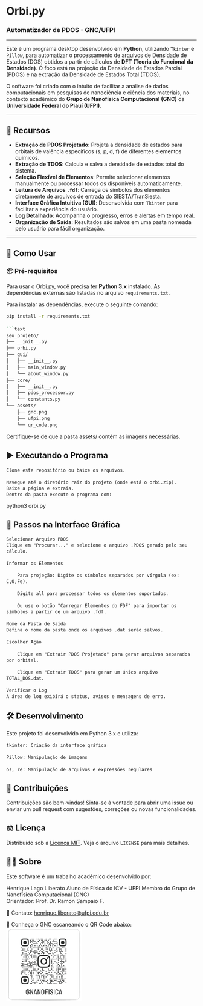 # Orbi.py
### Automatizador de PDOS - GNC/UFPI

---

Este é um programa desktop desenvolvido em **Python**, utilizando `Tkinter` e `Pillow`, para automatizar o processamento de arquivos de Densidade de Estados (DOS) obtidos a partir de cálculos de **DFT (Teoria do Funcional da Densidade)**. O foco está na projeção da Densidade de Estados Parcial (PDOS) e na extração da Densidade de Estados Total (TDOS).  

O software foi criado com o intuito de facilitar a análise de dados computacionais em pesquisas de nanociência e ciência dos materiais, no contexto acadêmico do **Grupo de Nanofísica Computacional (GNC)** da **Universidade Federal do Piauí (UFPI)**.

---

## 🌟 Recursos

- **Extração de PDOS Projetado**: Projeta a densidade de estados para orbitais de valência específicos (s, p, d, f) de diferentes elementos químicos.  
- **Extração de TDOS**: Calcula e salva a densidade de estados total do sistema.  
- **Seleção Flexível de Elementos**: Permite selecionar elementos manualmente ou processar todos os disponíveis automaticamente.  
- **Leitura de Arquivos `.fdf`**: Carrega os símbolos dos elementos diretamente de arquivos de entrada do SIESTA/TranSiesta.  
- **Interface Gráfica Intuitiva (GUI)**: Desenvolvida com `Tkinter` para facilitar a experiência do usuário.  
- **Log Detalhado**: Acompanha o progresso, erros e alertas em tempo real.  
- **Organização de Saída**: Resultados são salvos em uma pasta nomeada pelo usuário para fácil organização.

---

## 🚀 Como Usar

### 📦 Pré-requisitos

Para usar o Orbi.py, você precisa ter **Python 3.x** instalado. As dependências externas são listadas no arquivo `requirements.txt`.

Para instalar as dependências, execute o seguinte comando:
```bash
pip install -r requirements.txt

```text
seu_projeto/
├── __init__.py
├── orbi.py
├── gui/
│   ├── __init__.py
│   ├── main_window.py
│   └── about_window.py
├── core/
│   ├── __init__.py
│   ├── pdos_processor.py
│   └── constants.py
└── assets/
    ├── gnc.png
    ├── ufpi.png
    └── qr_code.png
```
Certifique-se de que a pasta assets/ contém as imagens necessárias.
## ▶️ Executando o Programa

    Clone este repositório ou baixe os arquivos.

    Navegue até o diretório raiz do projeto (onde está o orbi.zip).
    Baixe a página e extraia.
    Dentro da pasta execute o programa com: 

python3 orbi.py

## 🧭 Passos na Interface Gráfica

    Selecionar Arquivo PDOS
    Clique em "Procurar..." e selecione o arquivo .PDOS gerado pelo seu cálculo.

    Informar os Elementos

        Para projeção: Digite os símbolos separados por vírgula (ex: C,O,Fe).

        Digite all para processar todos os elementos suportados.

        Ou use o botão "Carregar Elementos do FDF" para importar os símbolos a partir de um arquivo .fdf.

    Nome da Pasta de Saída
    Defina o nome da pasta onde os arquivos .dat serão salvos.

    Escolher Ação

        Clique em "Extrair PDOS Projetado" para gerar arquivos separados por orbital.

        Clique em "Extrair TDOS" para gerar um único arquivo TOTAL_DOS.dat.

    Verificar o Log
    A área de log exibirá o status, avisos e mensagens de erro.

## 🛠️ Desenvolvimento

Este projeto foi desenvolvido em Python 3.x e utiliza:

    tkinter: Criação da interface gráfica

    Pillow: Manipulação de imagens

    os, re: Manipulação de arquivos e expressões regulares

## 🤝 Contribuições

Contribuições são bem-vindas!
Sinta-se à vontade para abrir uma issue ou enviar um pull request com sugestões, correções ou novas funcionalidades.

## ⚖️ Licença

Distribuído sob a [Licença MIT](https://opensource.org/licenses/MIT). Veja o arquivo `LICENSE` para mais detalhes.

## 👨‍🔬 Sobre

Este software é um trabalho acadêmico desenvolvido por:

Henrique Lago Liberato
Aluno de Física do ICV - UFPI
Membro do Grupo de Nanofísica Computacional (GNC) <br>
Orientador: Prof. Dr. Ramon Sampaio F.

📧 Contato: henrique.liberato@ufpi.edu.br

🔗 Conheça o GNC escaneando o QR Code abaixo:  
<img src="https://github.com/HenriqueDFT/Orbi.py/blob/main/qr(1)(1).png?raw=true" alt="QR Code GNC" width="200"/>
